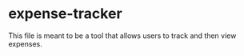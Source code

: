 # expense-tracker

This file is meant to be a tool that allows users to track and then view expenses.